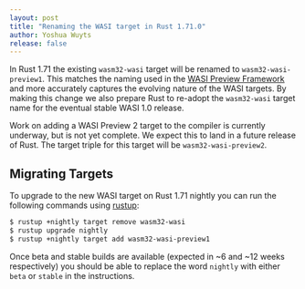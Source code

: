 ```yaml
---
layout: post
title: "Renaming the WASI target in Rust 1.71.0"
author: Yoshua Wuyts
release: false
---
```


In Rust 1.71 the existing `wasm32-wasi` target will be renamed to
`wasm32-wasi-preview1`. This matches the naming used in the [WASI Preview
Framework][wpf] and more accurately captures the evolving nature of the WASI
targets. By making this change we also prepare Rust to re-adopt the
`wasm32-wasi` target name for the eventual stable WASI 1.0 release.

[wpf]: https://github.com/WebAssembly/meetings/blob/main/wasi/2023/presentations/2023-02-09-gohman-wasi-roadmap.pdf

Work on adding a WASI Preview 2 target to the compiler is currently underway,
but is not yet complete. We expect this to land in a future release of Rust. The
target triple for this target will be `wasm32-wasi-preview2`.

## Migrating Targets

To upgrade to the new WASI target on Rust 1.71 nightly you can run the
following commands using [rustup](https://rustup.rs):

```bash
$ rustup +nightly target remove wasm32-wasi
$ rustup upgrade nightly
$ rustup +nightly target add wasm32-wasi-preview1
```

Once beta and stable builds are available (expected in ~6 and ~12 weeks
respectively) you should be able to replace the word `nightly` with either
`beta` or `stable` in the instructions.
